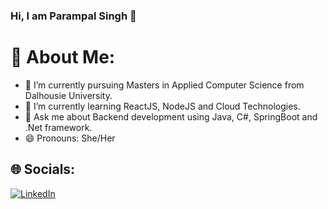 ### Hi, I am Parampal Singh 👋

# 💫 About Me:
- 🔭 I’m currently pursuing Masters in Applied Computer Science from Dalhousie University.
- 🌱 I’m currently learning ReactJS, NodeJS and Cloud Technologies.
- 💬 Ask me about Backend development using Java, C#, SpringBoot and .Net framework.
- 😄 Pronouns: She/Her

## 🌐 Socials:
[![LinkedIn](https://img.shields.io/badge/LinkedIn-%230077B5.svg?logo=linkedin&logoColor=white)](https://www.linkedin.com/in/parampal-singh-4bb0aa15b/) 
